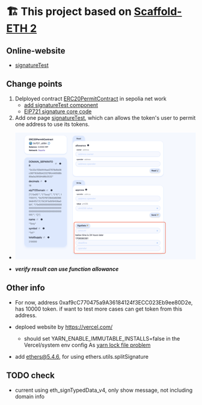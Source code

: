 # 🏗 This project based on [Scaffold-ETH 2](<README(Scaffold-ETH-2).md>)

## Online-website

- [signatureTest](https://eip-712-try-by-scaffold-eth-2-nextjs.vercel.app/signatureTest)

## Change points

1. Delployed contract [ERC20PermitContract](packages/hardhat/contracts/ERC20PermitContract.sol) in sepolia net work
   - [add signatureTest component](packages/nextjs/app/signatureTest)
   * [EIP721 signature core code](https://github.com/sodexx7/EIP712_TRY_BY_SCAFFOLD-ETH_2/blob/main/packages/nextjs/app/signatureTest/_components/contract/SignDataTest.tsx)
2. Add one page [signatureTest](https://eip-712-try-by-scaffold-eth-2-nextjs.vercel.app/signatureTest), which can allows the token's user to permit one address to use its tokens.

- <img src="SignData.png" alt="1" style="zoom:67%;" />

* **_verify result can use function allowance_**

## Other info

- For now, address 0xaf9cC770475a9A36184124f3ECC023Eb9ee80D2e, has 10000 token. if want to test more cases can get token from this address.

- deploed website by https://vercel.com/

  - should set YARN_ENABLE_IMMUTABLE_INSTALLS=false in the Vercel/system env config As [yarn lock file problem](https://github.com/renovatebot/renovate/discussions/9481?sort=old#discussioncomment-798291)

- add ethers@5.4.6, for using ethers.utils.splitSignature

## TODO check

- current using eth_signTypedData_v4, only show message, not including domain info
